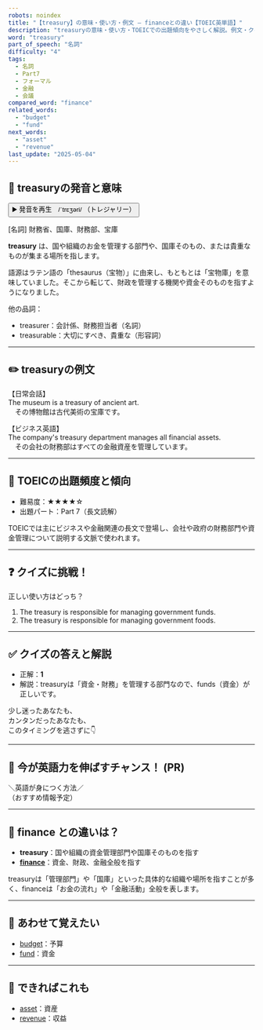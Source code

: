 ```yaml
---
robots: noindex
title: "【treasury】の意味・使い方・例文 ― financeとの違い【TOEIC英単語】"
description: "treasuryの意味・使い方・TOEICでの出題傾向をやさしく解説。例文・クイズ付きでfinanceとの違いもわかりやすく学べます。"
word: "treasury"
part_of_speech: "名詞"
difficulty: "4"
tags:
  - 名詞
  - Part7
  - フォーマル
  - 金融
  - 会議
compared_word: "finance"
related_words:
  - "budget"
  - "fund"
next_words:
  - "asset"
  - "revenue"
last_update: "2025-05-04"
---
```


## 🔰 treasuryの発音と意味

<button class="play-audio" onclick="playTTS('treasury')">
  <span class="play-audio-main">
    ▶️ 発音を再生　/ˈtrɛʒəri/
  </span>
  <span class="play-audio-sub">
    （トレジャリー）
  </span>
</button>

[名詞] 財務省、国庫、財務部、宝庫

**treasury** は、国や組織のお金を管理する部門や、国庫そのもの、または貴重なものが集まる場所を指します。

語源はラテン語の「thesaurus（宝物）」に由来し、もともとは「宝物庫」を意味していました。そこから転じて、財政を管理する機関や資金そのものを指すようになりました。

他の品詞：  
- treasurer：会計係、財務担当者（名詞）
- treasurable：大切にすべき、貴重な（形容詞）

---

## ✏️ treasuryの例文

【日常会話】  
The museum is a treasury of ancient art.  
　その博物館は古代美術の宝庫です。

【ビジネス英語】  
The company's treasury department manages all financial assets.  
　その会社の財務部はすべての金融資産を管理しています。

---

## 🎯 TOEICの出題頻度と傾向

- 難易度：★★★★☆
- 出題パート：Part 7（長文読解）

TOEICでは主にビジネスや金融関連の長文で登場し、会社や政府の財務部門や資金管理について説明する文脈で使われます。

---

## ❓ クイズに挑戦！

正しい使い方はどっち？

1. The treasury is responsible for managing government funds.  
2. The treasury is responsible for managing government foods.

---

## ✅ クイズの答えと解説

- 正解：**1**
- 解説：treasuryは「資金・財務」を管理する部門なので、funds（資金）が正しいです。

少し迷ったあなたも、  
カンタンだったあなたも、  
このタイミングを逃さずに👇️

---

## 🚀 今が英語力を伸ばすチャンス！ (PR)

<div class="info-center">
＼英語が身につく方法／<br>  
（おすすめ情報予定）
</div>

---

## 🤔  finance との違いは？

- **treasury**：国や組織の資金管理部門や国庫そのものを指す
- **[finance](/word/finance/)**：資金、財政、金融全般を指す

treasuryは「管理部門」や「国庫」といった具体的な組織や場所を指すことが多く、financeは「お金の流れ」や「金融活動」全般を表します。

---

## 🧩 あわせて覚えたい

- [budget](/word/budget/)：予算
- [fund](/word/fund/)：資金

---

## 📖 できればこれも

- [asset](/word/asset/)：資産
- [revenue](/word/revenue/)：収益

<!-- cvid: aid09_bid00 -->
